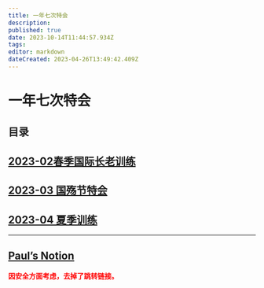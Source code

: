 ```yaml
---
title: 一年七次特会
description: 
published: true
date: 2023-10-14T11:44:57.934Z
tags: 
editor: markdown
dateCreated: 2023-04-26T13:49:42.409Z
---
```


# 一年七次特会
## 目录
## [2023-02春季国际长老训练](/home/2023-02)
## [2023-03 国殇节特会](/home/2023-03)
## [2023-04 夏季训练](/home/2023-04)


---

## [Paul’s Notion](https://mygoodland.notion.site/Paul-s-NOTION-117eeafd285445828856f7d6be113607?pvs=4) 
<font color=red>**因安全方面考虑，去掉了跳转链接。**</font>
<!-- Google tag (gtag.js) -->
<script async src="https://www.googletagmanager.com/gtag/js?id=G-1P8709Z16T"></script>
<script>
  window.dataLayer = window.dataLayer || [];
  function gtag(){dataLayer.push(arguments);}
  gtag('js', new Date());

  gtag('config', 'G-1P8709Z16T');
</script>
